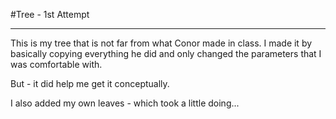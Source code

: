 #Tree - 1st Attempt


-------

This is my tree that is not far from what Conor made in class.  I made it by basically copying everything he did and only changed the parameters that I was comfortable with.

But - it did help me get it conceptually.

I also added my own leaves - which took a little doing...